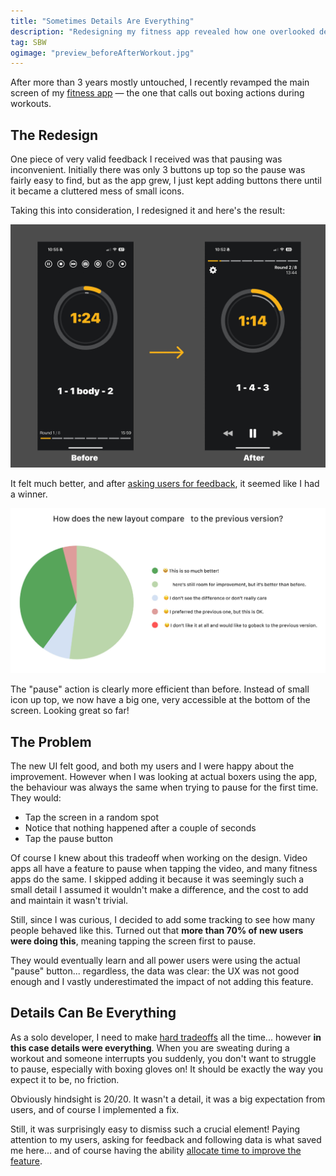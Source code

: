 ```yaml
---
title: "Sometimes Details Are Everything"
description: "Redesigning my fitness app revealed how one overlooked detail impacted 70% of users. Sometimes, small UX choices change everything."
tag: SBW
ogimage: "preview_beforeAfterWorkout.jpg"
---
```


After more than 3 years mostly untouched, I recently revamped the main screen of my [fitness app](https://shadowboxingapp.com/) — the one that calls out boxing actions during workouts. 

## The Redesign

One piece of very valid feedback I received was that pausing was inconvenient. Initially there was only 3 buttons up top so the pause was fairly easy to find, but as the app grew, I just kept adding buttons there until it became a cluttered mess of small icons.

Taking this into consideration, I redesigned it and here's the result:

<div class="image-wrapper image-90" style="text-align: center"><img src="/assets/blog/beforeAfterWorkout.jpg" alt="3 Types of Power"/></div>

It felt much better, and after [asking users for feedback](/blog/2025/02/03/ask-for-feedback/), it seemed like I had a winner.

<div class="image-wrapper image-90" style="text-align: center"><img src="/assets/blog/surveyLayout.png" alt="User feedback"/></div>

The "pause" action is clearly more efficient than before. Instead of small icon up top, we now have a big one, very accessible at the bottom of the screen. Looking great so far!

## The Problem

The new UI felt good, and both my users and I were happy about the improvement. However when I was looking at actual boxers using the app, the behaviour was always the same when trying to pause for the first time. They would:

- Tap the screen in a random spot
- Notice that nothing happened after a couple of seconds
- Tap the pause button

Of course I knew about this tradeoff when working on the design. Video apps all have a feature to pause when tapping the video, and many fitness apps do the same. I skipped adding it because it was seemingly such a small detail I assumed it wouldn't make a difference, and the cost to add and maintain it wasn't trivial. 

Still, since I was curious, I decided to add some tracking to see how many people behaved like this. Turned out that **more than 70% of new users were doing this**, meaning tapping the screen first to pause.

They would eventually learn and all power users were using the actual "pause" button... regardless, the data was clear: the UX was not good enough and I vastly underestimated the impact of not adding this feature.

## Details Can Be Everything

As a solo developer, I need to make [hard tradeoffs](/blog/2024/07/23/mvp-not-just-software/) all the time... however **in this case details were everything**. When you are sweating during a workout and someone interrupts you suddenly, you don't want to struggle to pause, especially with boxing gloves on! It should be exactly the way you expect it to be, no friction.

Obviously hindsight is 20/20. It wasn't a detail, it was a big expectation from users, and of course I implemented a fix.

Still, it was surprisingly easy to dismiss such a crucial element! Paying attention to my users, asking for feedback and following data is what saved me here... and of course having the ability [allocate time to improve the feature](/blog/2024/01/09/minimum-viable-product-iterations/).
